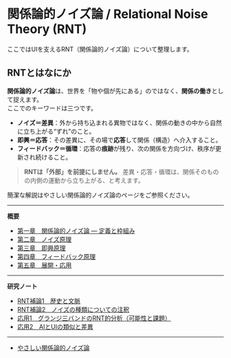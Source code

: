 #  関係論的ノイズ論 / Relational Noise Theory (RNT)

ここではUIを支えるRNT（関係論的ノイズ論）について整理します。  
  
## RNTとはなにか
**関係論的ノイズ論**は、世界を「物や個が先にある」のではなく、**関係の働き**として捉えます。  
ここでのキーワードは三つです。

- **ノイズ＝差異**：外から持ち込まれる異物ではなく、関係の動きの中から自然に立ち上がる“ずれ”のこと。  
- **即興＝応答**：その差異に、その場で**応答**して関係（構造）へ介入すること。  
- **フィードバック＝循環**：応答の**痕跡**が残り、次の関係を方向づけ、秩序が更新され続けること。

> **RNTは「外部」を前提にしません。** 差異・応答・循環は、関係そのものの内側の運動から立ち上がる、と考えます。

  
簡潔な解説はやさしい関係論的ノイズ論のページをご参照ください。

---

**概要**

- [第一章　関係論的ノイズ論 ― 定義と枠組み](01-foundations.md)
- [第二章　ノイズ原理](02_noise_principle.md)
- [第三章　即興原理](03-improvisation-principle.md)
- [第四章　フィードバック原理](04-feedback-principle.md)
- [第五章　展開・応用](05-applications.md)
  
---

**研究ノート**  

- [RNT補論1　歴史と文脈](06_context.md)
- [RNT補論2　ノイズの種類についての注釈](07_supplement.md)
- [応用1　グランジ三バンドのRNT的分析（可能性と課題）](08_applications-grunge.md)
- [応用2　AIとUIの類似と差異](09_ui_ai.md)　

---
  
- [やさしい関係論的ノイズ論](rnt_ez.md)

